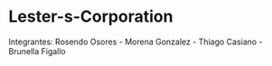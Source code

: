 # Lester-s-Corporation
Integrantes: Rosendo Osores - Morena Gonzalez - Thiago Casiano - Brunella Figallo
